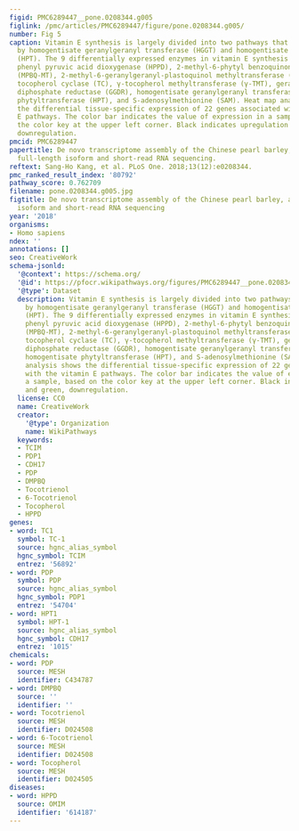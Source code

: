 ```yaml
---
figid: PMC6289447__pone.0208344.g005
figlink: /pmc/articles/PMC6289447/figure/pone.0208344.g005/
number: Fig 5
caption: Vitamin E synthesis is largely divided into two pathways that are regulated
  by homogentisate geranylgeranyl transferase (HGGT) and homogentisate phytyltransferase
  (HPT). The 9 differentially expressed enzymes in vitamin E synthesis are ρ-hydroxy
  phenyl pyruvic acid dioxygenase (HPPD), 2-methyl-6-phytyl benzoquinone methyltransferase
  (MPBQ-MT), 2-methyl-6-geranylgeranyl-plastoquinol methyltransferase (MGGBQ-MT),
  tocopherol cyclase (TC), γ-tocopherol methyltransferase (γ-TMT), geranylgeranyl
  diphosphate reductase (GGDR), homogentisate geranylgeranyl transferase (HGGT), homogentisate
  phytyltransferase (HPT), and S-adenosylmethionine (SAM). Heat map analysis shows
  the differential tissue-specific expression of 22 genes associated with the vitamin
  E pathways. The color bar indicates the value of expression in a sample, based on
  the color key at the upper left corner. Black indicates upregulation and green,
  downregulation.
pmcid: PMC6289447
papertitle: De novo transcriptome assembly of the Chinese pearl barley, adlay, by
  full-length isoform and short-read RNA sequencing.
reftext: Sang-Ho Kang, et al. PLoS One. 2018;13(12):e0208344.
pmc_ranked_result_index: '80792'
pathway_score: 0.762709
filename: pone.0208344.g005.jpg
figtitle: De novo transcriptome assembly of the Chinese pearl barley, adlay, by full-length
  isoform and short-read RNA sequencing
year: '2018'
organisms:
- Homo sapiens
ndex: ''
annotations: []
seo: CreativeWork
schema-jsonld:
  '@context': https://schema.org/
  '@id': https://pfocr.wikipathways.org/figures/PMC6289447__pone.0208344.g005.html
  '@type': Dataset
  description: Vitamin E synthesis is largely divided into two pathways that are regulated
    by homogentisate geranylgeranyl transferase (HGGT) and homogentisate phytyltransferase
    (HPT). The 9 differentially expressed enzymes in vitamin E synthesis are ρ-hydroxy
    phenyl pyruvic acid dioxygenase (HPPD), 2-methyl-6-phytyl benzoquinone methyltransferase
    (MPBQ-MT), 2-methyl-6-geranylgeranyl-plastoquinol methyltransferase (MGGBQ-MT),
    tocopherol cyclase (TC), γ-tocopherol methyltransferase (γ-TMT), geranylgeranyl
    diphosphate reductase (GGDR), homogentisate geranylgeranyl transferase (HGGT),
    homogentisate phytyltransferase (HPT), and S-adenosylmethionine (SAM). Heat map
    analysis shows the differential tissue-specific expression of 22 genes associated
    with the vitamin E pathways. The color bar indicates the value of expression in
    a sample, based on the color key at the upper left corner. Black indicates upregulation
    and green, downregulation.
  license: CC0
  name: CreativeWork
  creator:
    '@type': Organization
    name: WikiPathways
  keywords:
  - TCIM
  - PDP1
  - CDH17
  - PDP
  - DMPBQ
  - Tocotrienol
  - 6-Tocotrienol
  - Tocopherol
  - HPPD
genes:
- word: TC1
  symbol: TC-1
  source: hgnc_alias_symbol
  hgnc_symbol: TCIM
  entrez: '56892'
- word: PDP
  symbol: PDP
  source: hgnc_alias_symbol
  hgnc_symbol: PDP1
  entrez: '54704'
- word: HPT1
  symbol: HPT-1
  source: hgnc_alias_symbol
  hgnc_symbol: CDH17
  entrez: '1015'
chemicals:
- word: PDP
  source: MESH
  identifier: C434787
- word: DMPBQ
  source: ''
  identifier: ''
- word: Tocotrienol
  source: MESH
  identifier: D024508
- word: 6-Tocotrienol
  source: MESH
  identifier: D024508
- word: Tocopherol
  source: MESH
  identifier: D024505
diseases:
- word: HPPD
  source: OMIM
  identifier: '614187'
---
```

